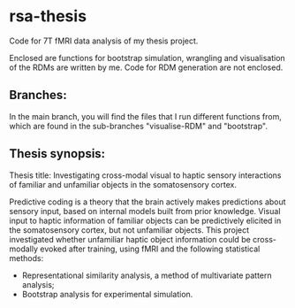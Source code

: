 # rsa-thesis
Code for 7T fMRI data analysis of my thesis project.

Enclosed are functions for bootstrap simulation, wrangling and visualisation of the RDMs are written by me. Code for RDM generation are not enclosed.

## Branches:
In the main branch, you will find the files that I run different functions from, which are found in the sub-branches "visualise-RDM" and "bootstrap".

## Thesis synopsis:
Thesis title: Investigating cross-modal visual to haptic sensory interactions of familiar and unfamiliar objects in the somatosensory cortex.

Predictive coding is a theory that the brain actively makes predictions about sensory input, based on internal models built from prior knowledge.
Visual input to haptic information of familiar objects can be predictively elicited in the somatosensory cortex, but not unfamiliar objects.
This project investigated whether unfamiliar haptic object information could be cross-modally evoked after training, using fMRI and the following statistical methods:

- Representational similarity analysis, a method of multivariate pattern analysis;
- Bootstrap analysis for experimental simulation.
